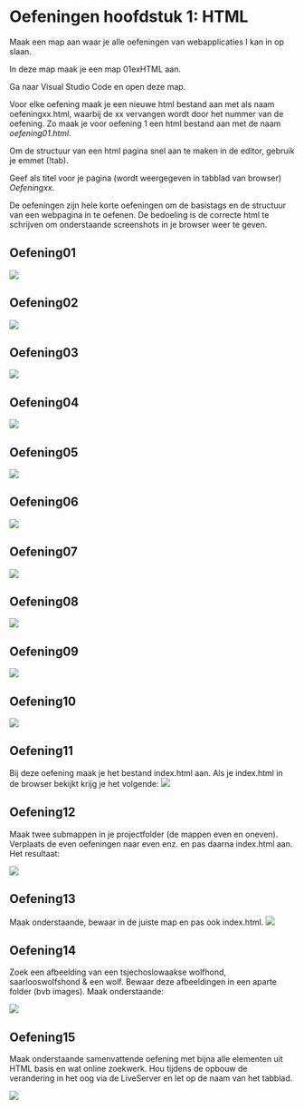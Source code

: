 # Oefeningen hoofdstuk 1: HTML

Maak een map aan waar je alle oefeningen van webapplicaties I kan in op slaan.

In deze map maak je een map 01exHTML aan.

Ga naar Visual Studio Code en open deze map.

Voor elke oefening maak je een nieuwe html bestand aan met als naam oefeningxx.html, waarbij de xx vervangen wordt door het nummer van de oefening. Zo maak je voor oefening 1 een html bestand aan met de naam *oefening01.html*.

Om de structuur van een html pagina snel aan te maken in de editor, gebruik je emmet (!tab).

Geef als titel voor je pagina (wordt weergegeven in tabblad van browser) *Oefeningxx*.

De oefeningen zijn hele korte oefeningen om de basistags en de structuur van een webpagina in te oefenen.
De bedoeling is de correcte html te schrijven om onderstaande screenshots in je browser weer te geven.

## Oefening01
![](images/o1.png)

## Oefening02
![](images/o2.png)

## Oefening03
![](images/o3.png)

## Oefening04
![](images/o4.png)

## Oefening05
![](images/o5.png)

## Oefening06
![](images/o6.png)

## Oefening07
![](images/o7.png)

## Oefening08
![](images/o8.png)

## Oefening09
![](images/o9.png)

## Oefening10
![](images/o10.png)

## Oefening11
Bij deze oefening maak je het bestand index.html aan. Als je index.html in de browser bekijkt krijg je het volgende:
![](images/o11.png)

## Oefening12
Maak twee submappen in je projectfolder (de mappen even en oneven). Verplaats de even oefeningen naar even enz. en pas daarna index.html aan. Het resultaat:

![](images/o12.png)

## Oefening13
Maak onderstaande, bewaar in de juiste map en pas ook index.html.
![](images/o13.png)

## Oefening14
Zoek een afbeelding van een tsjechoslowaakse wolfhond, saarlooswolfshond & een wolf.
Bewaar deze afbeeldingen in een aparte folder (bvb images).
Maak onderstaande:

![](images/o14.png)

## Oefening15
Maak onderstaande samenvattende oefening met bijna alle elementen uit HTML basis en wat online zoekwerk.
Hou tijdens de opbouw de verandering in het oog via de LiveServer en let op de naam van het tabblad.

![](images/o15.PNG)

